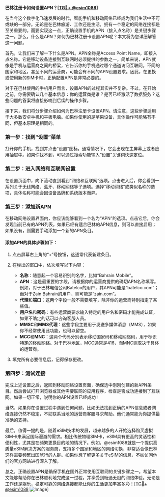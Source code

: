 **巴林注册卡如何设置APN？[[TG💪+ @esim1088](https://t.me/s/esim1088)]**

在当今这个数字化飞速发展的时代，智能手机和移动网络已经成为我们生活中不可或缺的一部分。无论是在巴林旅游、工作还是生活，拥有一个稳定的网络连接都是至关重要的。而要实现这一点，正确设置手机的APN（接入点名称）是关键步骤之一。那么，什么是APN？如何为巴林注册卡设置APN呢？本文将为您详细解答这一问题。

首先，让我们来了解一下什么是APN。APN全称是Access Point Name，即接入点名称。它是移动设备连接到互联网时必须提供的参数之一。简单来说，APN就像是手机与运营商之间的桥梁，它告诉你的手机通过哪个通道访问互联网。不同的国家和地区，甚至不同的运营商，可能会有不同的APN设置要求。因此，在更换或使用新的SIM卡时，正确配置APN是非常必要的。

对于在巴林使用的手机用户而言，设置APN的过程其实并不复杂。不过，在开始之前，你需要确认几个基本信息：你的运营商是谁？是否已经激活了数据服务？这些问题的答案将直接影响到后续的操作步骤。

接下来，我们将分步骤介绍如何为巴林注册卡设置APN。请注意，这些步骤适用于大多数安卓手机和平板电脑。如果你使用的是苹果设备，具体操作可能略有不同，但基本原理是相同的。

### 第一步：找到“设置”菜单

打开你的手机，找到并点击“设置”图标。通常情况下，它会出现在主屏幕上或者应用抽屉中。如果你找不到，可以通过搜索功能输入“设置”关键词快速定位。

### 第二步：进入网络和互联网设置

在设置页面中，向下滚动直到看到“网络和互联网”选项。点击进入后，你会看到一系列关于无线网络、蓝牙、移动网络等子选项。选择“移动网络”或类似名称的选项，具体名称可能会因设备品牌和系统版本而异。

### 第三步：添加新APN

在移动网络设置界面内，你应该能够看到一个名为“APN”的选项。点击它后，你会发现当前已有的APN列表。如果已经有适合巴林的APN信息，则可以直接启用；如果没有，则需要手动添加一个新的APN条目。

#### 添加APN的具体步骤如下：

1. 点击屏幕右上角的“+”号按钮，这通常代表新建条目。
2. 在弹出的窗口中，依次填写以下内容：
   - **名称**：随意起一个容易识别的名字，比如“Bahrain Mobile”。
   - **APN**：这是最重要的字段，请根据你的运营商提供的确切APN名称填写。例如，对于巴林电信公司Batelco的用户，其APN可能是“batelco.com”；而对于Zain Bahrain的用户，则可能是“zain.com”。
   - **代理**和**端口**：这两个字段一般不需要填写，除非你的运营商特别指定了某些值。
   - **用户名**和**密码**：有些运营商要求输入特定的用户名和密码才能完成认证，如果不确定的话可以咨询客服人员。
   - **MMSC**和**MMS代理**：这些字段主要用于发送多媒体消息（MMS），如果你不经常使用此功能，也可以留空。
   - **MCC**和**MNC**：这两个代码分别表示移动国家码和移动网络码，用于标识特定的移动网络。对于巴林地区，MCC通常是416，而MNC则取决于具体的运营商。

3. 填完所有必要信息后，记得保存更改。

### 第四步：测试连接

完成上述设置之后，返回到移动网络设置页面，确保选中刚刚创建的新APN条目。然后尝试打开浏览器或其他需要联网的应用程序，检查是否成功连接到了互联网。如果一切正常，说明你的APN设置已经成功！

当然，如果你在设置过程中遇到任何问题，比如无法找到正确的APN信息或者网络连接仍然不稳定，不妨联系当地的运营商客服寻求帮助。他们通常能为你提供最准确的支持。

最后，值得一提的是，随着eSIM技术的发展，越来越多的人开始选择购买虚拟SIM卡来满足国际漫游的需求。相比传统物理SIM卡，eSIM具有更高的灵活性和便利性，尤其是在频繁更换目的地的情况下。例如，@esim1088就是一个提供高质量eSIM解决方案的服务商，支持多个国家和地区的网络切换，非常适合像巴林这样需要频繁出国旅行的人群。如果你想了解更多关于eSIM的信息，不妨访问他们的官方网站进行深入了解。

总之，正确设置APN是确保手机在国外正常使用互联网的关键步骤之一。希望本文能够帮助你在巴林顺利地完成这一过程，并享受到畅通无阻的网络体验。无论是工作还是娱乐，稳定可靠的网络连接都能让你的生活更加丰富多彩！[[TG💪+ @esim1088](https://t.me/s/esim1088) ![Image](https://i.postimg.cc/4NQfJmqS/Snipaste-2025-05-13-00-14-12.png)]